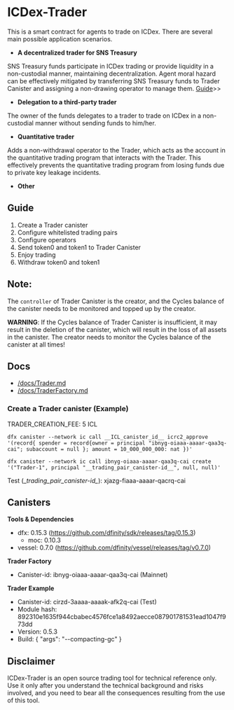 # ICDex-Trader

This is a smart contract for agents to trade on ICDex. There are several main possible application scenarios.

- **A decentralized trader for SNS Treasury**

SNS Treasury funds participate in ICDex trading or provide liquidity in a non-custodial manner, maintaining decentralization. Agent moral hazard can be effectively mitigated by transferring SNS Treasury funds to Trader Canister and assigning a non-drawing operator to manage them. 
[Guide](./docs/Guide_for_SNS_treasury.md)>>

- **Delegation to a third-party trader**

The owner of the funds delegates to a trader to trade on ICDex in a non-custodial manner without sending funds to him/her.

- **Quantitative trader**

Adds a non-withdrawal operator to the Trader, which acts as the account in the quantitative trading program that interacts with the Trader. This effectively prevents the quantitative trading program from losing funds due to private key leakage incidents.

- **Other**

## Guide

1. Create a Trader canister
2. Configure whitelisted trading pairs
3. Configure operators
4. Send token0 and token1 to Trader Canister
5. Enjoy trading
6. Withdraw token0 and token1

## Note:

The `controller` of Trader Canister is the creator, and the Cycles balance of the canister needs to be monitored and topped up by the creator.

**WARNING**: If the Cycles balance of Trader Canister is insufficient, it may result in the deletion of the canister, which will result in the loss of all assets in the canister. The creator needs to monitor the Cycles balance of the canister at all times!

## Docs

- [/docs/Trader.md](./docs/Trader.md)
- [/docs/TraderFactory.md](./docs/TraderFactory.md)

### Create a Trader canister (Example)

TRADER_CREATION_FEE: 5 ICL

```
dfx canister --network ic call __ICL_canister_id__ icrc2_approve '(record{ spender = record{owner = principal "ibnyg-oiaaa-aaaar-qaa3q-cai"; subaccount = null }; amount = 10_000_000_000: nat })'

dfx canister --network ic call ibnyg-oiaaa-aaaar-qaa3q-cai create '("Trader-1", principal "__trading_pair_canister-id__", null, null)'
```
Test (\__trading_pair_canister-id\__): xjazg-fiaaa-aaaar-qacrq-cai

## Canisters

**Tools & Dependencies**

- dfx: 0.15.3 (https://github.com/dfinity/sdk/releases/tag/0.15.3)
    - moc: 0.10.3 
- vessel: 0.7.0 (https://github.com/dfinity/vessel/releases/tag/v0.7.0)

**Trader Factory**

- Canister-id: ibnyg-oiaaa-aaaar-qaa3q-cai (Mainnet)

**Trader Example**

- Canister-id: cirzd-3aaaa-aaaak-afk2q-cai (Test)
- Module hash: 892310e1635f944cbabec4576fce1a8492aecce087901781531ead1047f973dd
- Version: 0.5.3
- Build: {
    "args": "--compacting-gc"
}

## Disclaimer

ICDex-Trader is an open source trading tool for technical reference only. Use it only after you understand the technical background and risks involved, and you need to bear all the consequences resulting from the use of this tool.